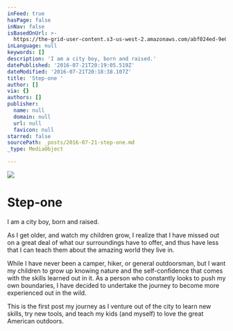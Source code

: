 ```yaml
---
inFeed: true
hasPage: false
inNav: false
isBasedOnUrl: >-
  https://the-grid-user-content.s3-us-west-2.amazonaws.com/abf024ed-9e02-4af4-8929-6fafd8355c92.jpg
inLanguage: null
keywords: []
description: 'I am a city boy, born and raised.'
datePublished: '2016-07-21T20:19:05.519Z'
dateModified: '2016-07-21T20:18:38.107Z'
title: 'Step-one '
author: []
via: {}
authors: []
publisher:
  name: null
  domain: null
  url: null
  favicon: null
starred: false
sourcePath: _posts/2016-07-21-step-one.md
_type: MediaObject

---
```

![](https://the-grid-user-content.s3-us-west-2.amazonaws.com/abf024ed-9e02-4af4-8929-6fafd8355c92.jpg)

# Step-one 

I am a city boy, born and raised.

As I get older, and watch my children grow, I realize that I have missed out on a great deal of what our surroundings have to offer, and thus have less that I can teach them about the amazing world they live in. 

While I have never been a camper, hiker, or general outdoorsman, but I want my children to grow up knowing nature and the self-confidence that comes with the skills learned out in it. As a person who constantly looks to push my own boundaries, I have decided to undertake the journey to become more experienced out in the wild. 

This is the first post my journey as I venture out of the city to learn new skills, try new tools, and teach my kids (and myself) to love the great American outdoors.